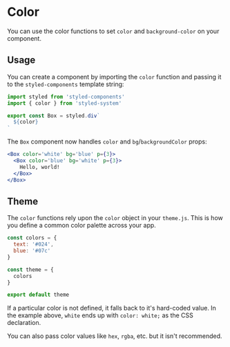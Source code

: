 # Color

You can use the color functions to set `color` and `background-color` on your component.

## Usage

You can create a component by importing the `color` function and passing it to the `styled-components` template string:

```jsx
import styled from 'styled-components'
import { color } from 'styled-system'

export const Box = styled.div`
  ${color}
`
```

The `Box` component now handles `color` and `bg`/`backgroundColor` props:

```.jsx
<Box color='white' bg='blue' p={3}>
  <Box color='blue' bg='white' p={3}>
    Hello, world!
  </Box>
</Box>
```

## Theme

The `color` functions rely upon the `color` object in your `theme.js`.
This is how you define a common color palette across your app.

```js
const colors = {
  text: '#024',
  blue: '#07c'
}

const theme = {
  colors
}

export default theme
```

If a particular color is not defined, it falls back to it's hard-coded value.
In the example above, `white` ends up with `color: white;` as the CSS declaration.

You can also pass color values like `hex`, `rgba`, etc. but it isn't recommended.
